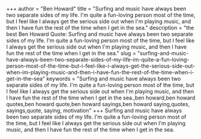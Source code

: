 +++
author = "Ben Howard"
title = "Surfing and music have always been two separate sides of my life. I'm quite a fun-loving person most of the time, but I feel like I always get the serious side out when I'm playing music, and then I have fun the rest of the time when I get in the sea."
description = "the best Ben Howard Quote: Surfing and music have always been two separate sides of my life. I'm quite a fun-loving person most of the time, but I feel like I always get the serious side out when I'm playing music, and then I have fun the rest of the time when I get in the sea."
slug = "surfing-and-music-have-always-been-two-separate-sides-of-my-life-im-quite-a-fun-loving-person-most-of-the-time-but-i-feel-like-i-always-get-the-serious-side-out-when-im-playing-music-and-then-i-have-fun-the-rest-of-the-time-when-i-get-in-the-sea"
keywords = "Surfing and music have always been two separate sides of my life. I'm quite a fun-loving person most of the time, but I feel like I always get the serious side out when I'm playing music, and then I have fun the rest of the time when I get in the sea.,ben howard,ben howard quotes,ben howard quote,ben howard sayings,ben howard saying,quotes, sayings,quote, saying, motivation"
+++
Surfing and music have always been two separate sides of my life. I'm quite a fun-loving person most of the time, but I feel like I always get the serious side out when I'm playing music, and then I have fun the rest of the time when I get in the sea.
